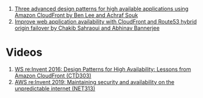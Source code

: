 
1. [Three advanced design patterns for high available applications using Amazon CloudFront by Ben Lee and Achraf Souk](https://aws.amazon.com/fr/blogs/networking-and-content-delivery/three-advanced-design-patterns-for-high-available-applications-using-amazon-cloudfront/)
1. [Improve web application availability with CloudFront and Route53 hybrid origin failover by Chakib Sahraoui and Abhinav Bannerjee](https://aws.amazon.com/blogs/networking-and-content-delivery/improve-web-application-availability-with-cloudfront-and-route53-hybrid-origin-failover/)

# Videos

1. [WS re:Invent 2016: Design Patterns for High Availability: Lessons from Amazon CloudFront (CTD303)](https://www.youtube.com/watch?v=n8qQGLJeUYA)
1. [AWS re:Invent 2019: Maintaining security and availability on the unpredictable internet (NET313)](https://www.youtube.com/watch?v=pq6_Bd24Jsw)